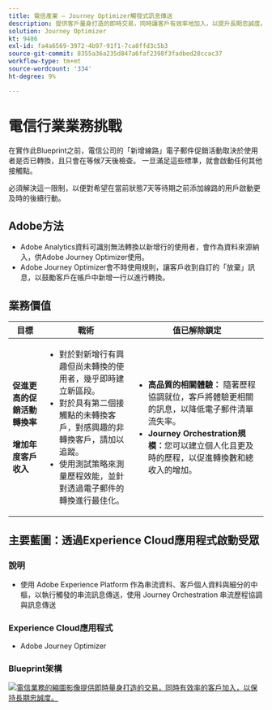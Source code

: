 ```yaml
---
title: 電信產業 — Journey Optimizer觸發式訊息傳送
description: 提供客戶量身打造的即時交易，同時讓客戶有效率地加入，以提升長期忠誠度。
solution: Journey Optimizer
kt: 9486
exl-id: fa4a6569-3972-4b97-91f1-7ca8ffd3c5b3
source-git-commit: 8355a36a235d847a6faf2398f3fadbed28ccac37
workflow-type: tm+mt
source-wordcount: '334'
ht-degree: 9%

---
```


# 電信行業業務挑戰

在實作此Blueprint之前，電信公司的「新增線路」電子郵件促銷活動取決於使用者是否已轉換，且只會在等候7天後檢查。 一旦滿足這些標準，就會啟動任何其他接觸點。

必須解決這一限制，以便對希望在當前狀態7天等待期之前添加線路的用戶啟動更及時的後續行動。

## Adobe方法

* Adobe Analytics資料可識別無法轉換以新增行的使用者，會作為資料來源納入，供Adobe Journey Optimizer使用。
* Adobe Journey Optimizer會不時使用規則，讓客戶收到自訂的「放棄」訊息，以鼓勵客戶在帳戶中新增一行以進行轉換。


## 業務價值

| 目標 | 戰術 | 值已解除鎖定 |
|---|---|---|
| **促進更高的促銷活動轉換率&#x200B;**<br></br>**增加年度客戶收入**</ul> | <ul><li>對於對新增行有興趣但尚未轉換的使用者，幾乎即時建立新區段。</li><li>對於具有第二個接觸點的未轉換客戶，對感興趣的非轉換客戶，請加以追蹤。 </li><li>使用測試策略來測量歷程效能，並針對透過電子郵件的轉換進行最佳化。</li></ul> | <ul><li><strong>高品質的相關體驗：</strong> 隨著歷程協調就位，客戶將體驗更相關的訊息，以降低電子郵件清單流失率。</li><li><strong>Journey Orchestration規模：</strong>您可以建立個人化且更及時的歷程，以促進轉換數和總收入的增加。</li></ul> |

## 主要藍圖：透過Experience Cloud應用程式啟動受眾

### 說明

<ul><li>使用 Adobe Experience Platform 作為串流資料、客戶個人資料與細分的中樞，以執行觸發的串流訊息傳送，使用 Journey Orchestration 串流歷程協調與訊息傳送</li></ul>

### Experience Cloud應用程式

<ul><li>Adobe Journey Optimizer</li></ul>

### Blueprint架構

<a href="https://experienceleague.adobe.com/docs/blueprints-learn/architecture/customer-journeys/journey-optimizer.html?lang=en"><img alt="電信業務的縮圖影像提供即時量身打造的交易，同時有效率的客戶加入，以保持長期忠誠度。" src="https://experienceleague.adobe.com/docs/blueprints-learn/assets/journey-optimizer.png?lang=en"/></a>
